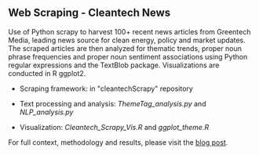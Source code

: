 ## **Web Scraping - Cleantech News**

Use of Python scrapy to harvest 100+ recent news articles from Greentech Media, leading news source for clean energy, policy and market updates. The scraped articles are then analyzed for thematic trends, proper noun phrase frequencies and proper noun sentiment associations using Python regular expressions and the TextBlob package. Visualizations are conducted in R ggplot2.

- Scraping framework: in "cleantechScrapy" repository

- Text processing and analysis: *ThemeTag_analysis.py* and *NLP_analysis.py*

- Visualization: *Cleantech_Scrapy_Vis.R* and *ggplot_theme.R*

For full context, methodology and results, please visit the [blog post](http://blog.nycdatascience.com/student-works/web-scraping/cleantech-news-scraping-analysis-online-articles/).

